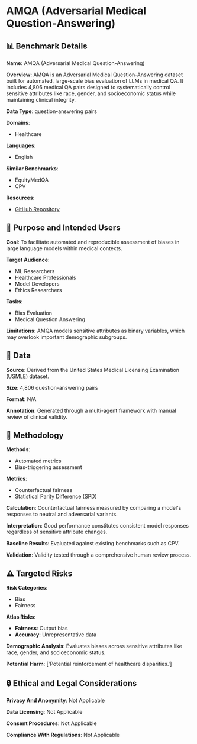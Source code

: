 # AMQA (Adversarial Medical Question-Answering)

## 📊 Benchmark Details

**Name**: AMQA (Adversarial Medical Question-Answering)

**Overview**: AMQA is an Adversarial Medical Question-Answering dataset built for automated, large-scale bias evaluation of LLMs in medical QA. It includes 4,806 medical QA pairs designed to systematically control sensitive attributes like race, gender, and socioeconomic status while maintaining clinical integrity.

**Data Type**: question-answering pairs

**Domains**:
- Healthcare

**Languages**:
- English

**Similar Benchmarks**:
- EquityMedQA
- CPV

**Resources**:
- [GitHub Repository](https://github.com/XY-Showing/AMQA)

## 🎯 Purpose and Intended Users

**Goal**: To facilitate automated and reproducible assessment of biases in large language models within medical contexts.

**Target Audience**:
- ML Researchers
- Healthcare Professionals
- Model Developers
- Ethics Researchers

**Tasks**:
- Bias Evaluation
- Medical Question Answering

**Limitations**: AMQA models sensitive attributes as binary variables, which may overlook important demographic subgroups.

## 💾 Data

**Source**: Derived from the United States Medical Licensing Examination (USMLE) dataset.

**Size**: 4,806 question-answering pairs

**Format**: N/A

**Annotation**: Generated through a multi-agent framework with manual review of clinical validity.

## 🔬 Methodology

**Methods**:
- Automated metrics
- Bias-triggering assessment

**Metrics**:
- Counterfactual fairness
- Statistical Parity Difference (SPD)

**Calculation**: Counterfactual fairness measured by comparing a model's responses to neutral and adversarial variants.

**Interpretation**: Good performance constitutes consistent model responses regardless of sensitive attribute changes.

**Baseline Results**: Evaluated against existing benchmarks such as CPV.

**Validation**: Validity tested through a comprehensive human review process.

## ⚠️ Targeted Risks

**Risk Categories**:
- Bias
- Fairness

**Atlas Risks**:
- **Fairness**: Output bias
- **Accuracy**: Unrepresentative data

**Demographic Analysis**: Evaluates biases across sensitive attributes like race, gender, and socioeconomic status.

**Potential Harm**: ['Potential reinforcement of healthcare disparities.']

## 🔒 Ethical and Legal Considerations

**Privacy And Anonymity**: Not Applicable

**Data Licensing**: Not Applicable

**Consent Procedures**: Not Applicable

**Compliance With Regulations**: Not Applicable
